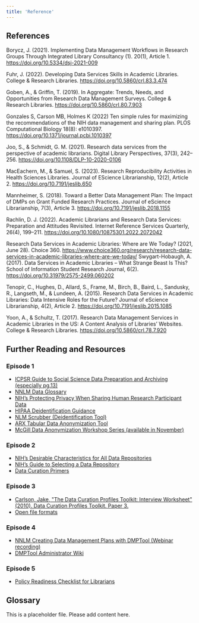 ```yaml
---
title: 'Reference'
---
```


## References

Borycz, J. (2021). Implementing Data Management Workflows in Research Groups Through Integrated Library Consultancy (1). 20(1), Article 1. https://doi.org/10.5334/dsj-2021-009

Fuhr, J. (2022). Developing Data Services Skills in Academic Libraries. College & Research Libraries. https://doi.org/10.5860/crl.83.3.474

Goben, A., & Griffin, T. (2019). In Aggregate: Trends, Needs, and Opportunities from Research Data Management Surveys. College & Research Libraries. https://doi.org/10.5860/crl.80.7.903

Gonzales S, Carson MB, Holmes K (2022) Ten simple rules for maximizing the recommendations of the NIH data management and sharing plan. PLOS Computational Biology 18(8): e1010397. https://doi.org/10.1371/journal.pcbi.1010397

Joo, S., & Schmidt, G. M. (2021). Research data services from the perspective of academic librarians. Digital Library Perspectives, 37(3), 242–256. https://doi.org/10.1108/DLP-10-2020-0106

MacEachern, M., & Samuel, S. (2023). Research Reproducibility Activities in Health Sciences Libraries. Journal of EScience Librarianship, 12(2), Article 2. https://doi.org/10.7191/jeslib.650

Mannheimer, S. (2018). Toward a Better Data Management Plan: The Impact of DMPs on Grant Funded Research Practices. Journal of eScience Librarianship, 7(3), Article 3. https://doi.org/10.7191/jeslib.2018.1155

Rachlin, D. J. (2022). Academic Librarians and Research Data Services: Preparation and Attitudes Revisited. Internet Reference Services Quarterly, 26(4), 199–211. https://doi.org/10.1080/10875301.2022.2072042

Research Data Services in Academic Libraries: Where are We Today? (2021, June 28). Choice 360. https://www.choice360.org/research/research-data-services-in-academic-libraries-where-are-we-today/
Swygart-Hobaugh, A. (2017). Data Services in Academic Libraries – What Strange Beast Is This? School of Information Student Research Journal, 6(2). https://doi.org/10.31979/2575-2499.060202

Tenopir, C., Hughes, D., Allard, S., Frame, M., Birch, B., Baird, L., Sandusky, R., Langseth, M., & Lundeen, A. (2015). Research Data Services in Academic Libraries: Data Intensive Roles for the Future? Journal of eScience Librarianship, 4(2), Article 2. https://doi.org/10.7191/jeslib.2015.1085

Yoon, A., & Schultz, T. (2017). Research Data Management Services in Academic Libraries in the US: A Content Analysis of Libraries’ Websites. College & Research Libraries. https://doi.org/10.5860/crl.78.7.920

## Further Reading and Resources

### Episode 1

- [ICPSR Guide to Social Science Data Preparation and Archiving (especially pg.13)](https://drive.google.com/file/d/1ozBW4qBjnqa6E55B8c0rKz8SLniS6GzC/view?usp=sharing)
- [NNLM Data Glossary](https://www.nnlm.gov/guides/data-glossary)
- [NIH’s Protecting Privacy When Sharing Human Research Participant Data](https://grants.nih.gov/grants/guide/notice-files/NOT-OD-22-213.html)
- [HIPAA Deidentification Guidance](https://www.hhs.gov/hipaa/for-professionals/privacy/special-topics/de-identification/index.html#rationale)
- [NLM Scrubber (Deidentification Tool)](https://lhncbc.nlm.nih.gov/scrubber/)
- [ARX Tabular Data Anonymization Tool](https://arx.deidentifier.org/)
- [McGill Data Anonymization Workshop Series (available in November)](https://www.youtube.com/@mcgillu)

### Episode 2

- [NIH’s Desirable Characteristics for All Data Repositories](https://sharing.nih.gov/data-management-and-sharing-policy/sharing-scientific-data/selecting-a-data-repository#desirable-characteristics-for-all-data-repositories)
- [NIH’s Guide to Selecting a Data Repository](https://sharing.nih.gov/data-management-and-sharing-policy/sharing-scientific-data/selecting-a-data-repository)
- [Data Curation Primers](https://datacurationnetwork.org/outputs/data-curation-primers/)

### Episode 3

- [Carlson, Jake, "The Data Curation Profiles Toolkit: Interview Worksheet" (2010). Data Curation Profiles Toolkit. Paper 3.](http://dx.doi.org/10.5703/1288284315652)
- [Open file formats](https://opendatahandbook.org/guide/en/appendices/file-formats/)

### Episode 4

- [NNLM Creating Data Management Plans with DMPTool (Webinar recording)](https://www.nnlm.gov/training/class/creating-data-management-plans-dmptool)
- [DMPTool Administrator Wiki](https://github.com/CDLUC3/dmptool/wiki/help-for-administrators)

### Episode 5

- [Policy Readiness Checklist for Librarians](https://osf.io/4e6wd)

## Glossary

This is a placeholder file. Please add content here. 

